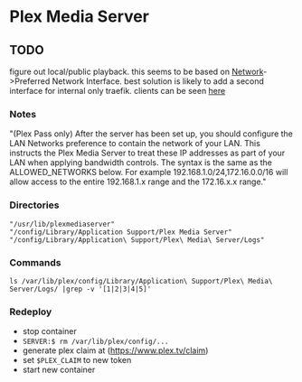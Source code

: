 # Plex Media Server

## TODO
figure out local/public playback. this seems to be based on [Network](https://plex.jaked.in:32400/web/index.html#!/settings/server/fdc7ad4417ee3268bb58b3876db616a563fac900/settings/network)->Preferred Network Interface. best solution is likely to add a second interface for internal only traefik. clients can be seen [here](https://plex.jaked.in:32400/web/index.html#!/settings/server/fdc7ad4417ee3268bb58b3876db616a563fac900/status/server-dashboard)

### Notes

"(Plex Pass only) After the server has been set up, you should configure the LAN Networks preference to contain the network of your LAN. This instructs the Plex Media Server to treat these IP addresses as part of your LAN when applying bandwidth controls. The syntax is the same as the ALLOWED_NETWORKS below. For example 192.168.1.0/24,172.16.0.0/16 will allow access to the entire 192.168.1.x range and the 172.16.x.x range."

### Directories

    "/usr/lib/plexmediaserver"
    "/config/Library/Application Support/Plex Media Server"
    "/config/Library/Application\ Support/Plex\ Media\ Server/Logs"

### Commands

    ls /var/lib/plex/config/Library/Application\ Support/Plex\ Media\ Server/Logs/ |grep -v '[1|2|3|4|5]'

### Redeploy
- stop container
- `SERVER:$ rm /var/lib/plex/config/...`
- generate plex claim at (https://www.plex.tv/claim)
- set `$PLEX_CLAIM` to new token
- start new container
